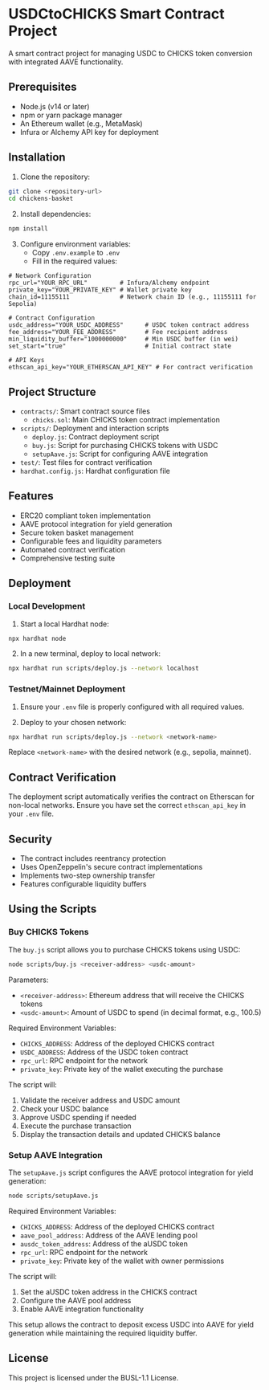 # USDCtoCHICKS Smart Contract Project

A smart contract project for managing USDC to CHICKS token conversion with integrated AAVE functionality.

## Prerequisites

- Node.js (v14 or later)
- npm or yarn package manager
- An Ethereum wallet (e.g., MetaMask)
- Infura or Alchemy API key for deployment

## Installation

1. Clone the repository:
```bash
git clone <repository-url>
cd chickens-basket
```

2. Install dependencies:
```bash
npm install
```

3. Configure environment variables:
   - Copy `.env.example` to `.env`
   - Fill in the required values:

```env
# Network Configuration
rpc_url="YOUR_RPC_URL"         # Infura/Alchemy endpoint
private_key="YOUR_PRIVATE_KEY" # Wallet private key
chain_id=11155111              # Network chain ID (e.g., 11155111 for Sepolia)

# Contract Configuration
usdc_address="YOUR_USDC_ADDRESS"      # USDC token contract address
fee_address="YOUR_FEE_ADDRESS"        # Fee recipient address
min_liquidity_buffer="1000000000"     # Min USDC buffer (in wei)
set_start="true"                      # Initial contract state

# API Keys
ethscan_api_key="YOUR_ETHERSCAN_API_KEY" # For contract verification
```

## Project Structure

- `contracts/`: Smart contract source files
  - `chicks.sol`: Main CHICKS token contract implementation
- `scripts/`: Deployment and interaction scripts
  - `deploy.js`: Contract deployment script
  - `buy.js`: Script for purchasing CHICKS tokens with USDC
  - `setupAave.js`: Script for configuring AAVE integration
- `test/`: Test files for contract verification
- `hardhat.config.js`: Hardhat configuration file

## Features

- ERC20 compliant token implementation
- AAVE protocol integration for yield generation
- Secure token basket management
- Configurable fees and liquidity parameters
- Automated contract verification
- Comprehensive testing suite

## Deployment

### Local Development

1. Start a local Hardhat node:
```bash
npx hardhat node
```

2. In a new terminal, deploy to local network:
```bash
npx hardhat run scripts/deploy.js --network localhost
```

### Testnet/Mainnet Deployment

1. Ensure your `.env` file is properly configured with all required values.

2. Deploy to your chosen network:
```bash
npx hardhat run scripts/deploy.js --network <network-name>
```
Replace `<network-name>` with the desired network (e.g., sepolia, mainnet).

## Contract Verification

The deployment script automatically verifies the contract on Etherscan for non-local networks. Ensure you have set the correct `ethscan_api_key` in your `.env` file.

## Security

- The contract includes reentrancy protection
- Uses OpenZeppelin's secure contract implementations
- Implements two-step ownership transfer
- Features configurable liquidity buffers

## Using the Scripts

### Buy CHICKS Tokens

The `buy.js` script allows you to purchase CHICKS tokens using USDC:

```bash
node scripts/buy.js <receiver-address> <usdc-amount>
```

Parameters:
- `<receiver-address>`: Ethereum address that will receive the CHICKS tokens
- `<usdc-amount>`: Amount of USDC to spend (in decimal format, e.g., 100.5)

Required Environment Variables:
- `CHICKS_ADDRESS`: Address of the deployed CHICKS contract
- `USDC_ADDRESS`: Address of the USDC token contract
- `rpc_url`: RPC endpoint for the network
- `private_key`: Private key of the wallet executing the purchase

The script will:
1. Validate the receiver address and USDC amount
2. Check your USDC balance
3. Approve USDC spending if needed
4. Execute the purchase transaction
5. Display the transaction details and updated CHICKS balance

### Setup AAVE Integration

The `setupAave.js` script configures the AAVE protocol integration for yield generation:

```bash
node scripts/setupAave.js
```

Required Environment Variables:
- `CHICKS_ADDRESS`: Address of the deployed CHICKS contract
- `aave_pool_address`: Address of the AAVE lending pool
- `ausdc_token_address`: Address of the aUSDC token
- `rpc_url`: RPC endpoint for the network
- `private_key`: Private key of the wallet with owner permissions

The script will:
1. Set the aUSDC token address in the CHICKS contract
2. Configure the AAVE pool address
3. Enable AAVE integration functionality

This setup allows the contract to deposit excess USDC into AAVE for yield generation while maintaining the required liquidity buffer.

## License

This project is licensed under the BUSL-1.1 License.